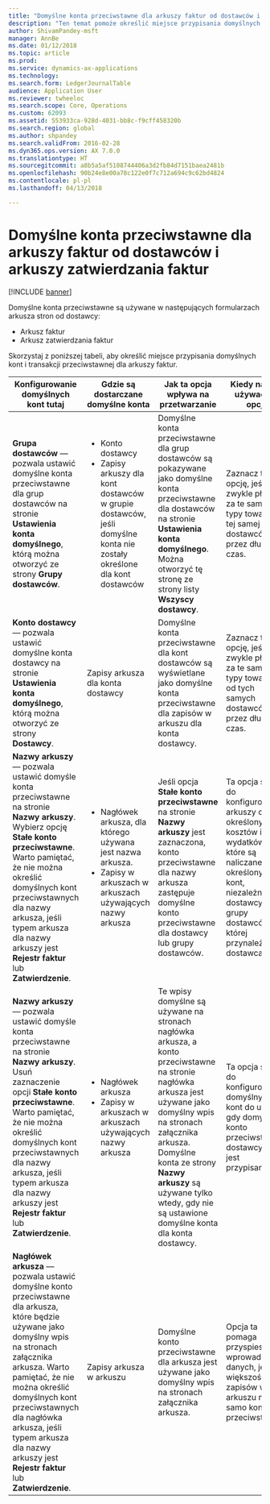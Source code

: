 ```yaml
---
title: "Domyślne konta przeciwstawne dla arkuszy faktur od dostawców i arkuszy zatwierdzania faktur"
description: "Ten temat pomoże określić miejsce przypisania domyślnych kont i transakcji przeciwstawnej dla arkuszy faktur."
author: ShivamPandey-msft
manager: AnnBe
ms.date: 01/12/2018
ms.topic: article
ms.prod: 
ms.service: dynamics-ax-applications
ms.technology: 
ms.search.form: LedgerJournalTable
audience: Application User
ms.reviewer: twheeloc
ms.search.scope: Core, Operations
ms.custom: 62093
ms.assetid: 553933ca-928d-4031-bb8c-f9cff458320b
ms.search.region: global
ms.author: shpandey
ms.search.validFrom: 2016-02-28
ms.dyn365.ops.version: AX 7.0.0
ms.translationtype: HT
ms.sourcegitcommit: a8b5a5af5108744406a3d2fb84d7151baea2481b
ms.openlocfilehash: 90b24e8e00a78c122e0f7c712a694c9c62bd4824
ms.contentlocale: pl-pl
ms.lasthandoff: 04/13/2018

---
```


# <a name="default-offset-accounts-for-vendor-invoice-journals-and-invoice-approval-journals"></a>Domyślne konta przeciwstawne dla arkuszy faktur od dostawców i arkuszy zatwierdzania faktur

[!INCLUDE [banner](../includes/banner.md)]

Domyślne konta przeciwstawne są używane w następujących formularzach arkusza stron od dostawcy:

-   Arkusz faktur
-   Arkusz zatwierdzania faktur

Skorzystaj z poniższej tabeli, aby określić miejsce przypisania domyślnych kont i transakcji przeciwstawnej dla arkuszy faktur.

<table>
<colgroup>
<col width="25%" />
<col width="25%" />
<col width="25%" />
<col width="25%" />
</colgroup>
<thead>
<tr class="header">
<th>Konfigurowanie domyślnych kont tutaj</th>
<th>Gdzie są dostarczane domyślne konta</th>
<th>Jak ta opcja wpływa na przetwarzanie</th>
<th>Kiedy należy używać tej opcji</th>
</tr>
</thead>
<tbody>
<tr class="odd">
<td><strong>Grupa dostawców</strong> — pozwala ustawić domyślne konta przeciwstawne dla grup dostawców na stronie <strong>Ustawienia konta domyślnego</strong>, którą można otworzyć ze strony <strong>Grupy dostawców</strong>.</td>
<td><ul>
<li>Konto dostawcy</li>
<li>Zapisy arkuszy dla kont dostawców w grupie dostawców, jeśli domyślne konta nie zostały określone dla kont dostawców</li>
</ul></td>
<td>Domyślne konta przeciwstawne dla grup dostawców są pokazywane jako domyślne konta przeciwstawne dla dostawców na stronie <strong>Ustawienia konta domyślnego</strong>. Można otworzyć tę stronę ze strony listy <strong>Wszyscy dostawcy</strong>.</td>
<td>Zaznacz tę opcję, jeśli zwykle płacisz za te same typy towarów z tej samej grupy dostawców przez dłuższy czas.</td>
</tr>
<tr class="even">
<td><strong>Konto dostawcy</strong> — pozwala ustawić domyślne konta dostawcy na stronie <strong>Ustawienia konta domyślnego</strong>, którą można otworzyć ze strony <strong>Dostawcy</strong>.</td>
<td>Zapisy arkusza dla konta dostawcy</td>
<td>Domyślne konta przeciwstawne dla kont dostawców są wyświetlane jako domyślne konta przeciwstawne dla zapisów w arkuszu dla konta dostawcy.</td>
<td>Zaznacz tę opcję, jeśli zwykle płacisz za te same typy towarów od tych samych dostawców przez dłuższy czas.</td>
</tr>
<tr class="odd">
<td><strong>Nazwy arkuszy</strong> — pozwala ustawić domyśle konta przeciwstawne na stronie <strong>Nazwy arkuszy</strong>. Wybierz opcję <strong>Stałe konto przeciwstawne</strong>. Warto pamiętać, że nie można określić domyślnych kont przeciwstawnych dla nazwy arkusza, jeśli typem arkusza dla nazwy arkuszy jest <strong>Rejestr faktur</strong> lub <strong>Zatwierdzenie</strong>.</td>
<td><ul>
<li>Nagłówek arkusza, dla którego używana jest nazwa arkusza.</li>
<li>Zapisy w arkuszach w arkuszach używających nazwy arkusza</li>
</ul></td>
<td>Jeśli opcja <strong>Stałe konto przeciwstawne</strong> na stronie <strong>Nazwy arkuszy</strong> jest zaznaczona, konto przeciwstawne dla nazwy arkusza zastępuje domyślne konto przeciwstawne dla dostawcy lub grupy dostawców.</td>
<td>Ta opcja służy do konfigurowania arkuszy dla określonych kosztów i wydatków, które są naliczane dla określonych kont, niezależnie od dostawcy czy grupy dostawców, do której przynależy dostawca.</td>
</tr>
<tr class="even">
<td><strong>Nazwy arkuszy</strong> — pozwala ustawić domyśle konta przeciwstawne na stronie <strong>Nazwy arkuszy</strong>. Usuń zaznaczenie opcji <strong>Stałe konto przeciwstawne</strong>. Warto pamiętać, że nie można określić domyślnych kont przeciwstawnych dla nazwy arkusza, jeśli typem arkusza dla nazwy arkuszy jest <strong>Rejestr faktur</strong> lub <strong>Zatwierdzenie</strong>.</td>
<td><ul>
<li>Nagłówek arkusza</li>
<li>Zapisy w arkuszach w arkuszach używających nazwy arkusza</li>
</ul></td>
<td>Te wpisy domyślne są używane na stronach nagłówka arkusza, a konto przeciwstawne na stronie nagłówka arkusza jest używane jako domyślny wpis na stronach załącznika arkusza. Domyślne konta ze strony <strong>Nazwy arkuszy</strong> są używane tylko wtedy, gdy nie są ustawione domyślne konta dla konta dostawcy.</td>
<td>Ta opcja służy do konfigurowania domyślnych kont do użycia, gdy domyślne konto przeciwstawne dostawcy nie jest przypisane.</td>
</tr>
<tr class="odd">
<td><strong>Nagłówek arkusza</strong> — pozwala ustawić domyślne konto przeciwstawne dla arkusza, które będzie używane jako domyślny wpis na stronach załącznika arkusza. Warto pamiętać, że nie można określić domyślnych kont przeciwstawnych dla nagłówka arkusza, jeśli typem arkusza dla nazwy arkuszy jest <strong>Rejestr faktur</strong> lub <strong>Zatwierdzenie</strong>.</td>
<td>Zapisy arkusza w arkuszu</td>
<td>Domyślne konto przeciwstawne dla arkusza jest używane jako domyślny wpis na stronach załącznika arkusza.</td>
<td>Opcja ta pomaga przyspieszyć wprowadzanie danych, jeśli większość zapisów w arkuszu ma to samo konto przeciwstawne.</td>
</tr>
</tbody>
</table>







